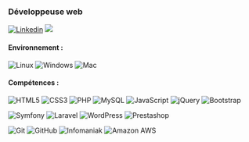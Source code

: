 ### Développeuse web 

[![Linkedin](https://img.shields.io/badge/LinkedIn-0e76a8?style=flat-square&logo=LinkedIn&logoColor=white)](https://www.linkedin.com/in/lou-gromenil/)
<a href="mailto:lou.gromenil@gmail.com"><img src="https://img.shields.io/badge/Mail-ea4335.svg?style=flat-square&logo=Gmail&logoColor=white"/></a>

#### Environnement :

![Linux](https://img.shields.io/badge/Linux-FFC557.svg?style=flat-square&logo=Linux&logoColor=black)
![Windows](https://img.shields.io/badge/Windows-00a4ef.svg?style=flat-square&logo=Windows&logoColor=white)
![Mac](https://img.shields.io/badge/Mac-000000.svg?style=flat-square&logo=Apple&logoColor=white)


#### Compétences :
![HTML5](https://img.shields.io/badge/-HTML5-e34c26?style=flat-square&logo=HTML5&logoColor=white)
![CSS3](https://img.shields.io/badge/-CSS3-2965f1?style=flat-square&logo=CSS3&logoColor=white)
![PHP](https://img.shields.io/badge/-PHP-8993be?style=flat-square&logo=PHP&logoColor=232531)
![MySQL](https://img.shields.io/badge/MySQL-00758f?style=flat-square&logo=MySQL&logoColor=white)
![JavaScript](https://img.shields.io/badge/-JavaScript-f0db4f?style=flat-square&logo=JavaScript&logoColor=323330)
![jQuery](https://img.shields.io/badge/-jQuery-131b28?style=flat-square&logo=jQuery&logoColor=0868ac)
![Bootstrap](https://img.shields.io/badge/-Bootstrap-563d7c?style=flat-square&logo=Bootstrap&logoColor=white)

![Symfony](https://img.shields.io/badge/-Symfony-black?style=flat-square&logo=Symfony&logoColor=white)
![Laravel](https://img.shields.io/badge/-Laravel-white?style=flat-square&logo=Laravel&logoColor=ED4131)
![WordPress](https://img.shields.io/badge/-WordPress-21759b?style=flat-square&logo=WordPress&logoColor=white)
![Prestashop](https://img.shields.io/badge/Prestashop-DF0067?style=flat-square&logo=Prestashop&logoColor=white)


![Git](https://img.shields.io/badge/-Git-3d2d00?style=flat-square&logo=git&logoColor=f34f29)
![GitHub](https://img.shields.io/badge/-GitHub-211F1F?style=flat-square&logo=github&logoColor=white)
![Infomaniak](https://img.shields.io/badge/-Infomaniak-0098FF?style=flat-square&logo=infomaniak&logoColor=white)
![Amazon AWS](https://img.shields.io/badge/Amazon%20AWS-232f3e?style=flat-square&logo=amazon-aws&logoColor=ff9900)

